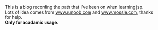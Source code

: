 This is a blog recording the path that I've been on when learning jsp.  
Lots of idea comes from www.runoob.com and www.mossle.com, thanks for help.  
**Only for acadamic usage.**
